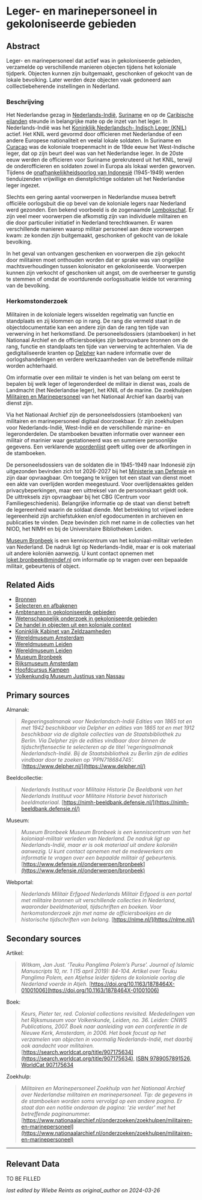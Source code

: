 
# Leger- en marinepersoneel in gekoloniseerde gebieden


## Abstract

Leger- en marinepersoneel dat actief was in gekoloniseerde gebieden, verzamelde op verschillende manieren objecten tijdens het koloniale tijdperk. Objecten kunnen zijn buitgemaakt, geschonken of gekocht van de lokale bevolking. Later werden deze objecten vaak gedoneerd aan colllectiebeherende instellingen in Nederland.

### Beschrijving

Het Nederlandse gezag in [Nederlands-Indië](https://sws.geonames.org/1643084), [Suriname](https://sws.geonames.org/3382998) en op de [Caribische eilanden](https://sws.geonames.org/8505032) steunde in belangrijke mate op de inzet van het leger. In Nederlands-Indië was het [Koninklijk Nederlandsch- Indisch Leger (KNIL)](https://hdl.handle.net/20.500.11840/pi7416) actief. Het KNIL werd gevormd door officieren met Nederlandse of een andere Europese nationaliteit en veelal lokale soldaten. In Suriname en [Curaçao](https://sws.geonames.org/7626836) was de koloniale troepenmacht in de 19de eeuw het West-Indische leger, dat op zijn beurt deel was van het Nederlandse leger. In de 20ste eeuw werden de officieren voor Suriname gerekruteerd uit het KNIL, terwijl de onderofficieren en soldaten zowel in Europa als lokaal werden geworven. Tijdens de [onafhankelijkheidsoorlog van Indonesië](https://www.wikidata.org/entity/Q1332160) (1945-1949) werden tienduizenden vrijwillige en dienstplichtige soldaten uit het Nederlandse leger ingezet.

Slechts een gering aantal voorwerpen in Nederlandse musea betreft officiële oorlogsbuit die op bevel van de koloniale legers naar Nederland werd gezonden. Een bekend voorbeeld is de zogenaamde [Lombokschat](https://www.wikidata.org/entity/Q115754448). Er zijn veel meer voorwerpen die afkomstig zijn van individuele militairen en die door particulier initiatief in Nederland terechtkwamen. Er waren verschillende manieren waarop militair personeel aan deze voorwerpen kwam: ze konden zijn buitgemaakt, geschonken of gekocht van de lokale bevolking.

In het geval van ontvangen geschenken en voorwerpen die zijn gekocht door militairen moet onthouden worden dat er sprake was van ongelijke machtsverhoudingen tussen kolonisator en gekoloniseerde. Voorwerpen kunnen zijn verkocht of geschonken uit angst, om de overheerser te gunstig te stemmen of omdat de voortdurende oorlogssituatie leidde tot verarming van de bevolking.

### Herkomstonderzoek

Militairen in de koloniale legers wisselden regelmatig van functie en standplaats en zij klommen op in rang. De rang die vermeld staat in de objectdocumentatie kan een andere zijn dan de rang ten tijde van verwerving in het herkomstland. De personeelsdossiers (stamboeken) in het Nationaal Archief en de officiersboekjes zijn betrouwbare bronnen om de rang, functie en standplaats ten tijde van verwerving te achterhalen. Via de gedigitaliseerde kranten op [Delpher](https://www.delpher.nl/) kan nadere informatie over de oorlogshandelingen en verdere werkzaamheden van de betreffende militair worden achterhaald.

Om informatie over een militair te vinden is het van belang om eerst te bepalen bij welk leger of legeronderdeel de militair in dienst was, zoals de Landmacht (het Nederlandse leger), het KNIL of de marine. De zoekhulpen [Militairen en Marinepersoneel](https://www.nationaalarchief.nl/onderzoeken/zoekhulpen/militairen-en-marinepersoneel) van het Nationaal Archief kan daarbij van dienst zijn. 

Via het Nationaal Archief zijn de personeelsdossiers (stamboeken) van militairen en marinepersoneel digitaal doorzoekbaar. Er zijn zoekhulpen voor Nederlands-Indië, West-Indië en de verschillende marine- en legeronderdelen. De stamboeken bevatten informatie over wanneer een militair of marinier waar gestationeerd was en summiere persoonlijke gegevens. Een verklarende [woordenlijst](https://www.nationaalarchief.nl/onderzoeken/zoekhulpen/militaire-stamboeken-afkortingen-en-verklarende-woordenlijst) geeft uitleg over de afkortingen in de stamboeken.

De personeelsdossiers van de soldaten die in 1945-1949 naar Indonesië zijn uitgezonden bevinden zich tot 2026-2027 bij het [Ministerie van Defensie](https://www.defensie.nl/) en zijn daar opvraagbaar. Om toegang te krijgen tot een staat van dienst moet een akte van overlijden worden meegestuurd. Voor overlijdensaktes gelden privacybeperkingen, maar een uittreksel van de persoonskaart geldt ook. De uittreksels zijn opvraagbaar bij het CBG (Centrum voor Familiegeschiedenis). Belangrijke informatie op de staat van dienst betreft de legereenheid waarin de soldaat diende. Met betrekking tot vrijwel iedere legereenheid zijn archiefstukken en/of egodocumenten in archieven en publicaties te vinden. Deze bevinden zich met name in de collecties van het NIOD, het NIMH en bij de Universitaire Bibliotheken Leiden.

[Museum Bronbeek](https://www.defensie.nl/onderwerpen/bronbeek) is een kenniscentrum van het koloniaal-militair verleden van Nederland. De nadruk ligt op Nederlands-Indië, maar er is ook materiaal uit andere koloniën aanwezig. U kunt contact opnemen met [loket.bronbeek@mindef.nl](mailto:loket.bronbeek@mindef.nl) om informatie op te vragen over een bepaalde militair, gebeurtenis of object.


## Related Aids

 - [Bronnen](niveau1/Dutch/Bronnen_20240425.yml)  
 - [Selecteren en afbakenen](niveau1/Dutch/SelecterenEnAfbakenen_20240425.yml)  
 - [Ambtenaren in gekoloniseerde gebieden](niveau2/Dutch/Ambtenaren_20240320.yml)  
 - [Wetenschappelijk onderzoek in gekoloniseerde gebieden](niveau2/Dutch/Science_20240814.yml)  
 - [De handel in objecten uit een koloniale context](niveau2/Dutch/Handel_20240326.yml)  
 - [Koninklijk Kabinet van Zeldzaamheden](niveau3/Dutch/KKZ_20240313.yml)  
 - [Wereldmuseum Amsterdam](niveau3/Dutch/WMAmsterdam_20240711.yml)  
 - [Wereldmuseum Leiden](niveau3/Dutch/WMLeiden_20240327.yml)  
 - [Wereldmuseum Leiden](niveau3/Dutch/WMLeiden_20240327.yml)  
 - [Museum Bronbeek](niveau3/Dutch/Bronbeek_20241002.yml)  
 - [Rijksmuseum Amsterdam](niveau3/Dutch/RijksmuseumAmsterdam_20241006.yml)  
 - [Hoofdcursus Kampen](niveau3/Dutch/HoofdcursusKampen_20250428.yml)  
 - [Volkenkundig Museum Justinus van Nassau](niveau3/Dutch/JustinusNassau_20250225.yml)  

## Primary sources

Almanak:
  > *Regeeringsalmanak voor Nederlandsch-Indië*
  > _Edities van 1865 tot en met 1942 beschikbaar via Delpher en edities van 1865 tot en met 1912 beschikbaar via de digitale collecties van de Staatsbibliothek zu Berlin. Via Delpher zijn de edities vindbaar door binnen de tijdschriftensectie te selecteren op de titel 'regeringsalmanak Nederlandsch-Indië. Bij de Staatsbibliothek zu Berlin zijn de edities vindbaar door te zoeken op 'PPN718684745'._
  > [https://www.delpher.nl/](https://www.delpher.nl/)

Beeldcollectie:
  > *Nederlands Instituut voor Militaire Historie*
  > _De Beeldbank van het Nederlands Instituut voor Militaire Historie bevat historisch beeldmateriaal._
  > [https://nimh-beeldbank.defensie.nl/](https://nimh-beeldbank.defensie.nl/)

Museum:
  > *Museum Bronbeek*
  > _Museum Bronbeek is een kenniscentrum van het koloniaal-militair verleden van Nederland. De nadruk ligt op Nederlands-Indië, maar er is ook materiaal uit andere koloniën aanwezig. U kunt contact opnemen met de medewerkers om informatie te vragen over een bepaalde militair of gebeurtenis._
  > [https://www.defensie.nl/onderwerpen/bronbeek](https://www.defensie.nl/onderwerpen/bronbeek)

Webportal:
  > *Nederlands Militair Erfgoed*
  > _Nederlands Militair Erfgoed is een portal met militaire bronnen uit verschillende collecties in Nederland, waaronder beeldmateriaal, tijdschriften en boeken. Voor herkomstonderzoek zijn met name de officiersboekjes en de historische tijdschriften van belang._
  > [https://nlme.nl/](https://nlme.nl/)

## Secondary sources

Artikel:
  > *Witkam, Jan Just. ‘Teuku Panglima Polem’s Purse’. Journal of Islamic Manuscripts 10, nr. 1 (15 april 2019): 84-104.*
  > _Artikel over Teuku Panglima Polem, een Atjehse leider tijdens de koloniale oorlog die Nederland voerde in Atjeh._
  > [https://doi.org/10.1163/1878464X-01001006](https://doi.org/10.1163/1878464X-01001006)

Boek:
  > *Keurs, Pieter ter, red. Colonial collections revisited. Mededelingen van het Rijksmuseum voor Volkenkunde, Leiden, no. 36. Leiden: CNWS Publications, 2007.*
  > _Boek naar aanleiding van een conferentie in de Nieuwe Kerk, Amsterdam, in 2006. Het boek focust op het verzamelen van objecten in voormalig Nederlands-Indië, met daarbij ook aandacht voor militairen._
  > [https://search.worldcat.org/title/907175634](https://search.worldcat.org/title/907175634), [ISBN 9789057891526](https://isbnsearch.org/isbn/9789057891526), [WorldCat 907175634](https://search.worldcat.org/title/907175634)

Zoekhulp:
  > *Militairen en Marinepersoneel*
  > _Zoekhulp van het Nationaal Archief over Nederlandse militairen en marinepersoneel. Tip: de gegevens in de stamboeken worden soms vervolgd op een andere pagina. Er staat dan een notitie onderaan de pagina: 'zie verder' met het betreffende paginanummer._
  > [https://www.nationaalarchief.nl/onderzoeken/zoekhulpen/militairen-en-marinepersoneel](https://www.nationaalarchief.nl/onderzoeken/zoekhulpen/militairen-en-marinepersoneel)



---
## Relevant Data 
TO BE FILLED

_last edited by Wiebe Reints as original_author on 2024-03-26_
        